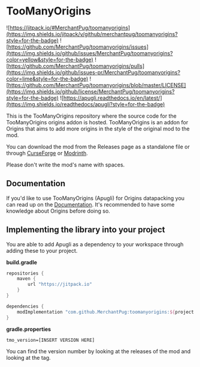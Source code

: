 # TooManyOrigins
![https://jitpack.io/#MerchantPug/toomanyorigins](https://img.shields.io/jitpack/v/github/merchantpug/toomanyorigins?style=for-the-badge) ![https://github.com/MerchantPug/toomanyorigins/issues](https://img.shields.io/github/issues/MerchantPug/toomanyorigins?color=yellow&style=for-the-badge) ![https://github.com/MerchantPug/toomanyorigins/pulls](https://img.shields.io/github/issues-pr/MerchantPug/toomanyorigins?color=lime&style=for-the-badge) ![https://github.com/MerchantPug/toomanyorigins/blob/master/LICENSE](https://img.shields.io/github/license/MerchantPug/toomanyorigins?style=for-the-badge) ![https://apugli.readthedocs.io/en/latest/](https://img.shields.io/readthedocs/apugli?style=for-the-badge)

This is the TooManyOrigins repository where the source code for the TooManyOrigins origins addon is hosted. TooManyOrigins is an addon for Origins that aims to add more origins in the style of the original mod to the mod.

You can download the mod from the Releases page as a standalone file or through [CurseForge](https://www.curseforge.com/minecraft/mc-mods/toomanyorigins) or [Modrinth](https://modrinth.com/mod/toomanyorigins).

Please don't write the mod's name with spaces.

## Documentation
If you'd like to use TooManyOrigins (Apugli) for Origins datapacking you can read up on the [Documentation](https://apugli.readthedocs.io/en/latest/).
It's recommended to have some knowledge about Origins before doing so.

## Implementing the library into your project

You are able to add Apugli as a dependency to your workspace through adding these to your project.

**build.gradle**
```gradle
repositories {
    maven {
    	url "https://jitpack.io"
    }
}

dependencies {
    modImplementation "com.github.MerchantPug:toomanyorigins:${project.tmo_version}"
}
```

**gradle.properties**
```properties
tmo_version=[INSERT VERSION HERE]
```
You can find the version number by looking at the releases of the mod and looking at the tag.
